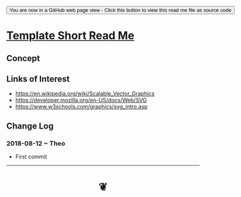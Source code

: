 <span style=display:none; >[You are now in a GitHub source code view - click this link to view Read Me file as a web page]( https://jaanga.github.io/#cookbook-html/examples/0-templates/README.md "View file as a web page." ) </span>

<div><input type=button onclick="window.location.href='https://github.com/pushme-pullyou/pushme-pullyou.github.io/blob/master/tootoo-templates/README.md'";
value='You are now in a GitHub web page view - Click this button to view this read me file as source code' ></div>

# [Template Short Read Me]( #README.md )

<!--
<iframe src=https://jaanga.github.io/tootoo-templates/basic-html.html width=100% height=500px >Iframes are not viewable in GitHub source code views</iframe>

## Full Screen: []( .html )
-->


## Concept


## Links of Interest

* https://en.wikipedia.org/wiki/Scalable_Vector_Graphics
* https://developer.mozilla.org/en-US/docs/Web/SVG
* https://www.w3schools.com/graphics/svg_intro.asp


## Change Log


### 2018-08-12 ~ Theo

* First commit

***
# <center title="hello!" ><a href=javascript:window.scrollTo(0,0); style=text-decoration:none; > ❦ </a></center>
